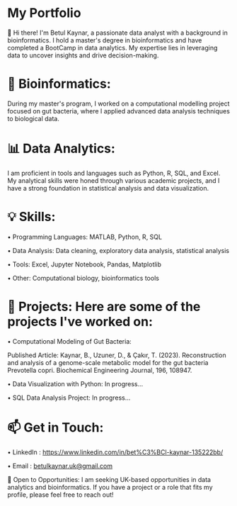 # My Portfolio

👋 Hi there! I'm Betul Kaynar, a passionate data analyst with a background in bioinformatics. I hold a master's degree in bioinformatics and have completed a BootCamp in data analytics. My expertise lies in leveraging data to uncover insights and drive decision-making.

# 🔬 Bioinformatics: 
During my master's program, I worked on a computational modelling project focused on gut bacteria, where I applied advanced data analysis techniques to biological data.

# 📊 Data Analytics: 
I am proficient in tools and languages such as Python, R, SQL, and Excel. My analytical skills were honed through various academic projects, and I have a strong foundation in statistical analysis and data visualization.

# 💡 Skills:

•	Programming Languages: MATLAB, Python, R, SQL 

•	Data Analysis: Data cleaning, exploratory data analysis, statistical analysis

•	Tools: Excel, Jupyter Notebook, Pandas, Matplotlib

•	Other: Computational biology, bioinformatics tools

# 🚀 Projects: Here are some of the projects I've worked on:

•	Computational Modeling of Gut Bacteria: 
  
  Published Article: Kaynar, B., Uzuner, D., & Çakır, T. (2023). Reconstruction and analysis of a genome-scale metabolic model for the gut bacteria Prevotella copri. Biochemical 
  Engineering Journal, 196, 108947.

•	Data Visualization with Python: In progress...

•	SQL Data Analysis Project: In progress...

# 📫 Get in Touch:

•	LinkedIn : https://www.linkedin.com/in/bet%C3%BCl-kaynar-135222bb/ 

•	Email    : betulkaynar.uk@gmail.com

💼 Open to Opportunities: I am seeking UK-based opportunities in data analytics and bioinformatics. If you have a project or a role that fits my profile, please feel free to reach out!
